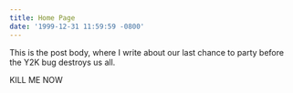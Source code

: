 ```yaml
---
title: Home Page
date: '1999-12-31 11:59:59 -0800'
---
```

This is the post body, where I write about our last chance to party before the Y2K bug destroys us all.

KILL ME NOW
